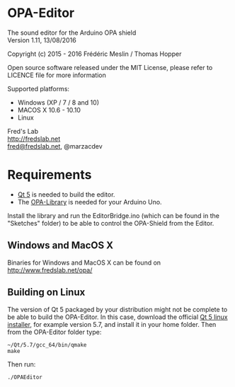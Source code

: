 # OPA-Editor
The sound editor for the Arduino OPA shield  
Version 1.11, 13/08/2016  

Copyright (c) 2015 - 2016 Frédéric Meslin / Thomas Hopper  

Open source software released under the MIT License, please refer to LICENCE file for more information  

Supported platforms:  
- Windows (XP / 7 / 8 and 10)  
- MACOS X 10.6 - 10.10  
- Linux  

Fred's Lab  
http://fredslab.net  
fred@fredslab.net, @marzacdev  


# Requirements

* [Qt 5](https://www.qt.io/download-open-source/) is needed to build the editor.
* The [OPA-Library](https://github.com/Marzac/OPA-Library/) is needed for your Arduino Uno.

Install the library and run the EditorBridge.ino (which can be found in the "Sketches" folder) to be able to control the OPA-Shield from the Editor.


## Windows and MacOS X

Binaries for Windows and MacOS X can be found on http://www.fredslab.net/opa/


## Building on Linux

The version of Qt 5 packaged by your distribution might not be complete to be able 
to build the OPA-Editor. In this case, download the official [Qt 5 linux installer](https://www.qt.io/download-open-source/), for example version 5.7, and install it in your home folder.
Then from the OPA-Editor folder type:

    ~/Qt/5.7/gcc_64/bin/qmake
    make

Then run:

    ./OPAEditor
    



